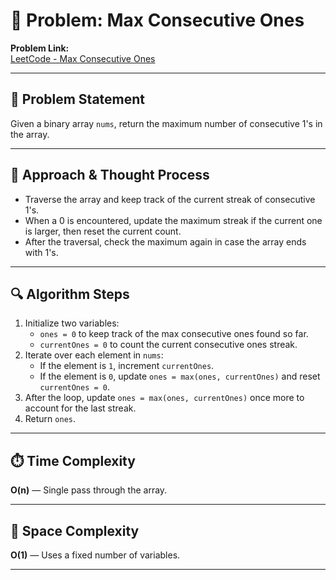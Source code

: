 # 🔗 Problem: Max Consecutive Ones

**Problem Link:**  
[LeetCode - Max Consecutive Ones](https://leetcode.com/problems/max-consecutive-ones/)

---

## 📄 Problem Statement  
Given a binary array `nums`, return the maximum number of consecutive 1's in the array.

---

## 🧠 Approach & Thought Process  
- Traverse the array and keep track of the current streak of consecutive 1's.
- When a 0 is encountered, update the maximum streak if the current one is larger, then reset the current count.
- After the traversal, check the maximum again in case the array ends with 1's.

---

## 🔍 Algorithm Steps  
1. Initialize two variables:  
   - `ones = 0` to keep track of the max consecutive ones found so far.  
   - `currentOnes = 0` to count the current consecutive ones streak.  
2. Iterate over each element in `nums`:  
   - If the element is `1`, increment `currentOnes`.  
   - If the element is `0`, update `ones = max(ones, currentOnes)` and reset `currentOnes = 0`.  
3. After the loop, update `ones = max(ones, currentOnes)` once more to account for the last streak.  
4. Return `ones`.

---

## ⏱️ Time Complexity  
**O(n)** — Single pass through the array.

---

## 🧮 Space Complexity  
**O(1)** — Uses a fixed number of variables.

---
